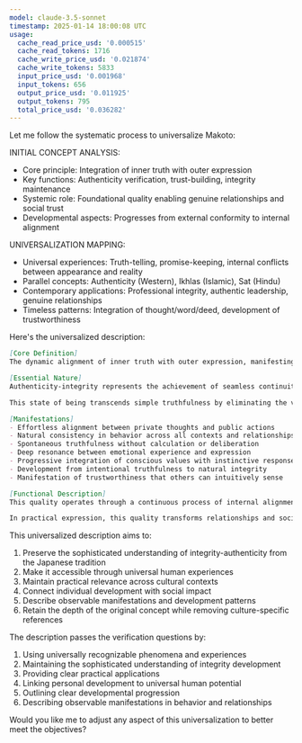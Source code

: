 ```yaml
---
model: claude-3.5-sonnet
timestamp: 2025-01-14 18:00:08 UTC
usage:
  cache_read_price_usd: '0.000515'
  cache_read_tokens: 1716
  cache_write_price_usd: '0.021874'
  cache_write_tokens: 5833
  input_price_usd: '0.001968'
  input_tokens: 656
  output_price_usd: '0.011925'
  output_tokens: 795
  total_price_usd: '0.036282'
---
```


Let me follow the systematic process to universalize Makoto:

INITIAL CONCEPT ANALYSIS:
- Core principle: Integration of inner truth with outer expression
- Key functions: Authenticity verification, trust-building, integrity maintenance
- Systemic role: Foundational quality enabling genuine relationships and social trust
- Developmental aspects: Progresses from external conformity to internal alignment

UNIVERSALIZATION MAPPING:
- Universal experiences: Truth-telling, promise-keeping, internal conflicts between appearance and reality
- Parallel concepts: Authenticity (Western), Ikhlas (Islamic), Sat (Hindu)
- Contemporary applications: Professional integrity, authentic leadership, genuine relationships
- Timeless patterns: Integration of thought/word/deed, development of trustworthiness

Here's the universalized description:

```markdown
[Core Definition]
The dynamic alignment of inner truth with outer expression, manifesting as complete congruence between thought, word, and action. This fundamental quality of human authenticity enables genuine relationships, sustainable trust, and integral character development through consistent unity of being.

[Essential Nature]
Authenticity-integrity represents the achievement of seamless continuity between internal reality and external expression. Unlike mere honesty or truthfulness, it encompasses the entire spectrum of human expression - thoughts, emotions, words, and actions - unified into a coherent whole. This quality develops through progressive integration of conscious intention with natural expression, ultimately manifesting as effortless truthfulness that requires no deliberation.

This state of being transcends simple truthfulness by eliminating the very possibility of deception, as inner and outer aspects become perfectly aligned. It serves as both a developmental process and an achieved state, marking the maturation of human character toward natural integrity.

[Manifestations]
- Effortless alignment between private thoughts and public actions
- Natural consistency in behavior across all contexts and relationships
- Spontaneous truthfulness without calculation or deliberation
- Deep resonance between emotional experience and expression
- Progressive integration of conscious values with instinctive responses
- Development from intentional truthfulness to natural integrity
- Manifestation of trustworthiness that others can intuitively sense

[Functional Description]
This quality operates through a continuous process of internal alignment and external verification. Initial development requires conscious attention to discrepancies between inner states and outer expressions, gradually eliminating gaps through persistent self-observation and correction. As integration deepens, the effort of maintaining consistency diminishes, replaced by natural congruence that functions automatically across all life dimensions.

In practical expression, this quality transforms relationships and social interactions by establishing unshakeable foundations of trust. Others naturally sense and respond to the presence of genuine integrity, creating environments of psychological safety and authentic connection. This enables deeper relationships, more effective collaboration, and sustained community trust, while simultaneously supporting the individual's ongoing character development through positive feedback between internal growth and external manifestation.
```

This universalized description aims to:
1. Preserve the sophisticated understanding of integrity-authenticity from the Japanese tradition
2. Make it accessible through universal human experiences
3. Maintain practical relevance across cultural contexts
4. Connect individual development with social impact
5. Describe observable manifestations and development patterns
6. Retain the depth of the original concept while removing culture-specific references

The description passes the verification questions by:
1. Using universally recognizable phenomena and experiences
2. Maintaining the sophisticated understanding of integrity development
3. Providing clear practical applications
4. Linking personal development to universal human potential
5. Outlining clear developmental progression
6. Describing observable manifestations in behavior and relationships

Would you like me to adjust any aspect of this universalization to better meet the objectives?